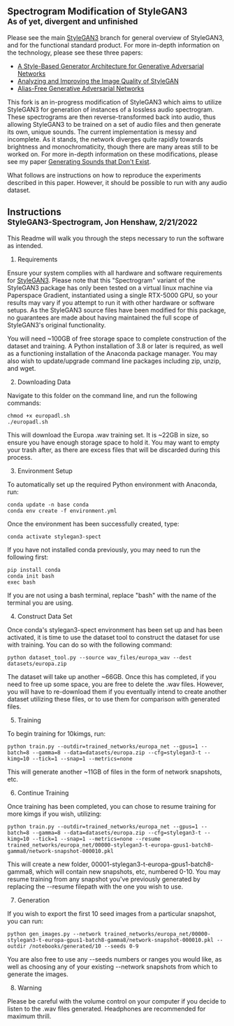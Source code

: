 ## Spectrogram Modification of StyleGAN3<br><sub>As of yet, divergent and unfinished</sub>

Please see the main [StyleGAN3](https://github.com/NVlabs/stylegan3) branch for general overview of StyleGAN3, and for the functional standard product. For more in-depth information on the technology, please see these three papers: 

- [A Style-Based Generator Architecture for Generative Adversarial Networks](https://arxiv.org/pdf/1812.04948.pdf)
- [Analyzing and Improving the Image Quality of StyleGAN](https://openaccess.thecvf.com/content_CVPR_2020/papers/Karras_Analyzing_and_Improving_the_Image_Quality_of_StyleGAN_CVPR_2020_paper.pdf)
- [Alias-Free Generative Adversarial Networks](https://arxiv.org/pdf/2106.12423.pdf)


This fork is an in-progress modification of StyleGAN3 which aims to utilize StyleGAN3 for generation of instances of a lossless audio spectrogram. These spectrograms are then reverse-transformed back into audio, thus allowing StyleGAN3 to be trained on a set of audio files and then generate its own, unique sounds. The current implementation is messy and incomplete. As it stands, the network diverges quite rapidly towards brightness and monochromaticity, though there are many areas still to be worked on. For more in-depth information on these modifications, please see my paper [Generating Sounds that Don't Exist](https://www.dropbox.com/s/51gqnopiid6c7nc/ML_Final_Report.pdf?dl=0).

What follows are instructions on how to reproduce the experiments described in this paper. However, it should be possible to run with any audio dataset.


## Instructions<br><sub>StyleGAN3-Spectrogram, Jon Henshaw, 2/21/2022</sub>


This Readme will walk you through the steps necessary to run the software as intended. 

1) Requirements

Ensure your system complies with all hardware and software requirements for [StyleGAN3](https://github.com/NVlabs/stylegan3). Please note that this "Spectrogram" variant of the StyleGAN3 package has only been tested on a virtual linux machine via Paperspace Gradient, instantiated using a single RTX-5000 GPU, so your results may vary if you attempt to run it with other hardware or software setups. As the StyleGAN3 source files have been modified for this package, no guarantees are made about having maintained the full scope of StyleGAN3's original functionality.

You will need ~100GB of free storage space to complete construction of the dataset and training. A Python installation of 3.8 or later is required, as well as a functioning installation of the Anaconda package manager. You may also wish to update/upgrade command line packages including zip, unzip, and wget.

2) Downloading Data

Navigate to this folder on the command line, and run the following commands:

	chmod +x europadl.sh
	./europadl.sh

This will download the Europa .wav training set. It is ~22GB in size, so ensure you have enough storage space to hold it. You may want to empty your trash after, as there are excess files that will be discarded during this process.

3) Environment Setup

To automatically set up the required Python environment with Anaconda, run:

	conda update -n base conda
	conda env create -f environment.yml

Once the environment has been successfully created, type:

	conda activate stylegan3-spect

If you have not installed conda previously, you may need to run the following first:

	pip install conda
	conda init bash
	exec bash

If you are not using a bash terminal, replace "bash" with the name of the terminal you are using.

4) Construct Data Set

Once conda's stylegan3-spect environment has been set up and has been activated, it is time to use the dataset tool to construct the dataset for use with training. You can do so with the following command:

	python dataset_tool.py --source wav_files/europa_wav --dest datasets/europa.zip

The dataset will take up another ~66GB. Once this has completed, if you need to free up some space, you are free to delete the .wav files. However, you will have to re-download them if you eventually intend to create another dataset utilizing these files, or to use them for comparison with generated files.

5) Training

To begin training for 10kimgs, run:

	python train.py --outdir=trained_networks/europa_net --gpus=1 --batch=8 --gamma=8 --data=datasets/europa.zip --cfg=stylegan3-t --kimg=10 --tick=1 --snap=1 --metrics=none

This will generate another ~11GB of files in the form of network snapshots, etc.

6) Continue Training

Once training has been completed, you can chose to resume training for more kimgs if you wish, utilizing:

	python train.py --outdir=trained_networks/europa_net --gpus=1 --batch=8 --gamma=8 --data=datasets/europa.zip --cfg=stylegan3-t --kimg=10 --tick=1 --snap=1 --metrics=none --resume trained_networks/europa_net/00000-stylegan3-t-europa-gpus1-batch8-gamma8/network-snapshot-000010.pkl

This will create a new folder, 00001-stylegan3-t-europa-gpus1-batch8-gamma8, which will contain new snapshots, etc, numbered 0-10. You may resume training from any snapshot you've previously generated by replacing the --resume filepath with the one you wish to use.

7) Generation

If you wish to export the first 10 seed images from a particular snapshot, you can run:

	python gen_images.py --network trained_networks/europa_net/00000-stylegan3-t-europa-gpus1-batch8-gamma8/network-snapshot-000010.pkl --outdir /notebooks/generated/10 --seeds 0-9

You are also free to use any --seeds numbers or ranges you would like, as well as choosing any of your existing --network snapshots from which to generate the images.

8) Warning

Please be careful with the volume control on your computer if you decide to listen to the .wav files generated. Headphones are recommended for maximum thrill.
